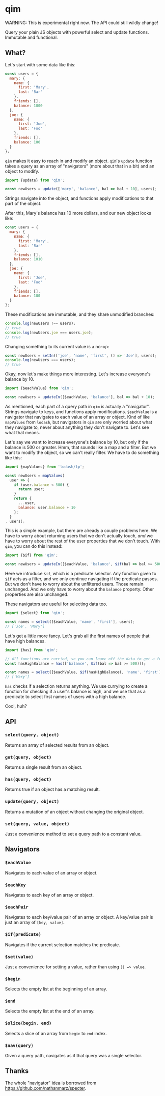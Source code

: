 # qim

WARNING: This is experimental right now. The API could still wildly change!

Query your plain JS objects with powerful select and update functions. Immutable and functional.

## What?

Let's start with some data like this:

```js
const users = {
  mary: {
    name: {
      first: 'Mary',
      last: 'Bar'
    },
    friends: [],
    balance: 1000
  },
  joe: {
    name: {
      first: 'Joe',
      last: 'Foo'
    },
    friends: [],
    balance: 100
  }
};
```

`qim` makes it easy to reach in and modify an object. `qim`'s `update` function takes a query as an array of
"navigators" (more about that in a bit) and an object to modify.

```js
import {update} from 'qim';

const newUsers = update(['mary', 'balance', bal => bal + 10], users);
```

Strings navigate into the object, and functions apply modifications to that part of the object.

After this, Mary's balance has 10 more dollars, and our new object looks like:

```js
const users = {
  mary: {
    name: {
      first: 'Mary',
      last: 'Bar'
    },
    friends: [],
    balance: 1010
  },
  joe: {
    name: {
      first: 'Joe',
      last: 'Foo'
    },
    friends: [],
    balance: 100
  }
};
```

These modifications are immutable, and they share unmodified branches:

```js
console.log(newUsers !== users);
// true
console.log(newUsers.joe === users.joe);
// true
```

Changing something to its current value is a no-op:

```js
const newUsers = setIn(['joe', 'name', 'first', () => 'Joe'], users);
console.log(newUsers === users);
// true
```

Okay, now let's make things more interesting. Let's increase everyone's balance by 10.

```js
import {$eachValue} from 'qim';

const newUsers = updateIn([$eachValue, 'balance'], bal => bal + 10);
```

As mentioned, each part of a query path in `qim` is actually a "navigator". Strings navigate to keys, and
functions apply modifications. `$eachValue` is a navigator that navigates to each value of an array or object. Kind of
like `mapValues` from `lodash`, but navigators in `qim` are only worried about what they navigate to, never about
anything they don't navigate to. Let's see what that means.

Let's say we want to increase everyone's balance by 10, but only if the balance is 500 or greater. Hmm, that sounds like
a map and a filter. But we want to modify the object, so we can't really filter. We have to do something like this:

```js
import {mapValues} from 'lodash/fp';

const newUsers = mapValues(
  user => {
    if (user.balance < 500) {
      return user;
    }
    return {
      ...user,
      balance: user.balance + 10
    };
  }
, users);
```

This is a simple example, but there are already a couple problems here. We have to worry about returning users that we
don't actually touch, _and_ we have to worry about the rest of the user properties that we don't touch. With `qim`, you
can do this instead:

```js
import {$if} from 'qim';

const newUsers = updateIn([$eachValue, 'balance', $if(bal => bal >= 500), bal => bal + 10], users);
```

Here we introduce `$if`, which is a predicate selector. Any function given to `$if` acts as a filter, and we only
continue navigating if the predicate passes. But we don't have to worry about the unfiltered users. Those remain
unchanged. And we only have to worry about the `balance` property. Other properties are also unchanged.

These navigators are useful for selecting data too.

```js
import {select} from 'qim';

const names = select([$eachValue, 'name', 'first'], users);
// ['Joe', 'Mary']
```

Let's get a little more fancy. Let's grab all the first names of people that have high balances.

```js
import {has} from 'qim';

// All functions are curried, so you can leave off the data to get a function.
const hasHighBalance = has(['balance', $if(bal => bal >= 500)]);

const names = select([$eachValue, $if(hasHighBalance), 'name', 'first']);
// ['Mary']
```

`has` checks if a selection returns anything. We use currying to create a function for checking if a user's balance
is high, and we use that as a predicate to select first names of users with a high balance.

Cool, huh?

## API

### `select(query, object)`

Returns an array of selected results from an object.

### `get(query, object)`

Returns a single result from an object.

### `has(query, object)`

Returns true if an object has a matching result.

### `update(query, object)`

Returns a mutation of an object without changing the original object.

### `set(query, value, object)`

Just a convenience method to set a query path to a constant value.

## Navigators

### `$eachValue`

Navigates to each value of an array or object.

### `$eachKey`

Navigates to each key of an array or object.

### `$eachPair`

Navigates to each key/value pair of an array or object. A key/value pair is just an array of `[key, value]`.

### `$if(predicate)`

Navigates if the current selection matches the predicate.

### `$set(value)`

Just a convenience for setting a value, rather than using `() => value`.

### `$begin`

Selects the empty list at the beginning of an array.

### `$end`

Selects the empty list at the end of an array.

### `$slice(begin, end)`

Selects a slice of an array from `begin` to `end` index.

### `$nav(query)`

Given a query path, navigates as if that query was a single selector.

## Thanks

The whole "navigator" idea is borrowed from https://github.com/nathanmarz/specter.
